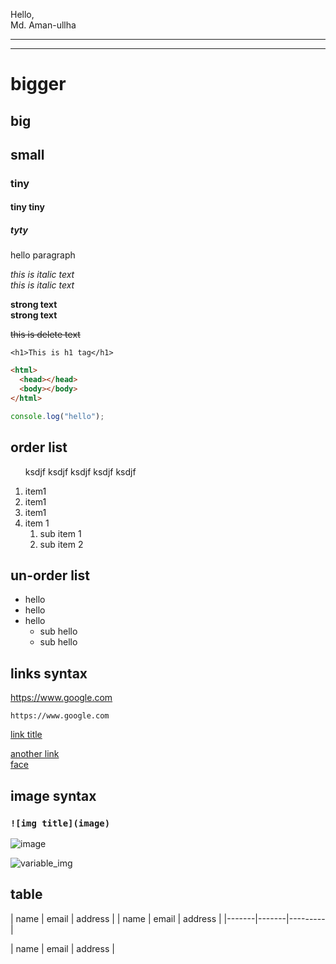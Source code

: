 <!-- markdown  -->
<!-- we can also use html  -->
<!-- user 2 space after a line , then it will take a new line  -->

Hello,  
Md. Aman-ullha

<!-- create horizontal rule->   <hr> or ---    -->
<hr>

---

<!-- heading tag and sizing -->

# bigger

## big

## small

### tiny

#### tiny tiny

##### tyty

<!-- make paragraph with html -->
<p>hello paragraph</p>

<!-- make italic text with html and with under score both end side-->

<i>this is italic text</i>  
_this is italic text_

<!-- strong text with html and double under score or start both end side-->

<strong>strong text</strong>  
**strong text**

<!-- Strick throw or delete text with double '~~' in both end side -->

~~this is delete text~~

<!-- write inline text  using ``  -->

`<h1>This is h1 tag</h1> `

<!-- write inline text for multiple line  using ```  -->

```html
<html>
  <head></head>
  <body></body>
</html>
```

<!-- formate language with ```javascript -->

```javascript
console.log("hello");
```

## order list

<!-- list and order list with html -->

<ol>

ksdjf
ksdjf
ksdjf
ksdjf
ksdjf
</ol>

<!-- list and order list with git syntax -->

1. item1
2. item1
3. item1
4. item 1
   1. sub item 1
   2. sub item 2

## un-order list

<!-- list and un-order list with git-->

- hello
- hello
- hello
  - sub hello
  - sub hello

## links syntax
<!-- automatic link -->
https://www.google.com

<!-- disable link -->
`https://www.google.com`

<!-- markdown link syntax -->
[link title](https://www.google.com)


<!-- create link variable to use multiple place-->

[googleLink]:https://www.google.com
[facebook]:https://www.google.com

[another link][googleLink]  
[face][facebook]


## image syntax
###  `![img title](image)`

![image](https://cdn.footballkitarchive.com/2022/01/24/pahJ8k2XAnfubkZ.jpg)


<!-- create image variable -->

[img]:https://cdn.footballkitarchive.com/2022/01/24/pahJ8k2XAnfubkZ.jpg

![variable_img][img]




## table

| name  | email | address |
| name  | email | address |
|-------|-------|---------|  

| name  | email | address |










